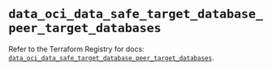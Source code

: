 # `data_oci_data_safe_target_database_peer_target_databases`

Refer to the Terraform Registry for docs: [`data_oci_data_safe_target_database_peer_target_databases`](https://registry.terraform.io/providers/oracle/oci/7.19.0/docs/data-sources/data_safe_target_database_peer_target_databases).
